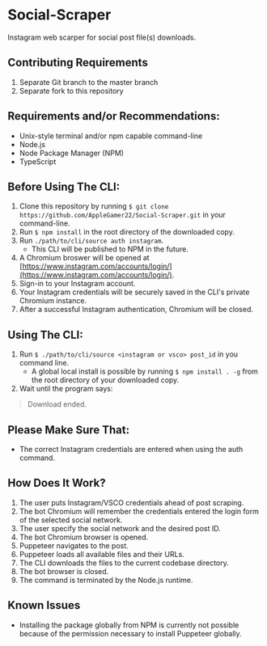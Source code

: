 # Social-Scraper
Instagram web scarper for social post file(s) downloads.
## Contributing Requirements
1. Separate Git branch to the master branch
2. Separate fork to this repository
## Requirements and/or Recommendations:
- Unix-style terminal and/or npm capable command-line
- Node.js
- Node Package Manager (NPM)
- TypeScript
## Before Using The CLI:
1. Clone this repository by running `$ git clone https://github.com/AppleGamer22/Social-Scraper.git` in your command-line.
2. Run `$ npm install` in the root directory of the downloaded copy.
3. Run `./path/to/cli/source auth instagram`.
   - This CLI will be published to NPM in the future.
4. A Chromium broswer will be opened at [https://www.instagram.com/accounts/login/](https://www.instagram.com/accounts/login/).
5. Sign-in to your Instagram account.
6. Your Instagram credentials will be securely saved in the CLI's private Chromium instance.
7. After a successful Instagram authentication, Chromium will be closed.
## Using The CLI:
1. Run `$ ./path/to/cli/source <instagram or vsco> post_id` in you command line.
	- A global local install is possible by running `$ npm install . -g` from the root directory of your downloaded copy.
2. Wait until the program says:
> Download ended.
## Please Make Sure That:
- The correct Instagram credentials are entered when using the auth command.
## How Does It Work?
1. The user puts Instagram/VSCO credentials ahead of post scraping.
2. The bot Chromium will remember the credentials entered the login form of the selected social network.
3. The user specify the social network and the desired post ID.
4. The bot Chromium browser is opened.
5. Puppeteer navigates to the post.
6. Puppeteer loads all available files and their URLs.
7. The CLI downloads the files to the current codebase directory.
8. The bot browser is closed.
9. The command is terminated by the Node.js runtime.
## Known Issues
- Installing the package globally from NPM is currently not possible because of the permission necessary to install Puppeteer globally.